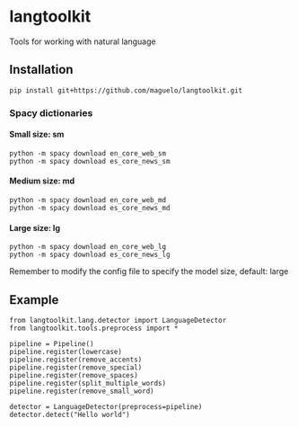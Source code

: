 # langtoolkit
Tools for working with natural language


## Installation
```
pip install git+https://github.com/maguelo/langtoolkit.git
```

### Spacy dictionaries

#### Small size: sm
```
python -m spacy download en_core_web_sm
python -m spacy download es_core_news_sm
```

#### Medium size: md

```
python -m spacy download en_core_web_md
python -m spacy download es_core_news_md
```

#### Large size: lg
```
python -m spacy download en_core_web_lg
python -m spacy download es_core_news_lg
```
Remember to modify the config file to specify the model size, default: large


## Example
```
from langtoolkit.lang.detector import LanguageDetector
from langtoolkit.tools.preprocess import *

pipeline = Pipeline()
pipeline.register(lowercase)
pipeline.register(remove_accents)
pipeline.register(remove_special)
pipeline.register(remove_spaces)
pipeline.register(split_multiple_words)
pipeline.register(remove_small_word)

detector = LanguageDetector(preprocess=pipeline)
detector.detect("Hello world")
```